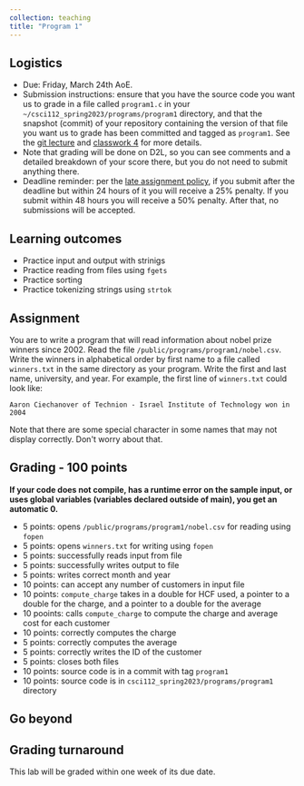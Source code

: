 ```yaml
---
collection: teaching
title: "Program 1"
---
```


## Logistics
* Due: Friday, March 24th AoE.
* Submission instructions: ensure that you have the source code you want us to
	grade in a file called `program1.c` in your `~/csci112_spring2023/programs/program1`
	directory, and that the snapshot (commit) of your repository containing the version of that file you want us to grade has been committed and
	tagged as `program1`. See the [git lecture](https://lgw2.github.io/teaching/csci112-spring-2023/lectures/lecture2) and [classwork 4](https://lgw2.github.io/teaching/csci112-spring-2023/classwork/classwork4) for more
	details.
* Note that grading will be done on D2L, so you can see comments and a
	 detailed breakdown of your score there, but you do not need to submit
	anything there.
* Deadline reminder: per the [late assignment policy](https://lgw2.github.io/teaching/csci112-spring-2023/syllabus/#late-assignment-policies), if you submit after the deadline but within 24 hours of it you will receive a 25% penalty. If you submit within 48 hours you will receive a 50% penalty. After that, no submissions will be accepted.

## Learning outcomes
* Practice input and output with strinigs
* Practice reading from files using `fgets`
* Practice sorting
* Practice tokenizing strings using `strtok`

## Assignment

You are to write a program that will read information about nobel prize winners
since 2002. Read the file `/public/programs/program1/nobel.csv`. Write the
winners in alphabetical order by first name to a file called `winners.txt` in
the same directory as your program. Write the first and last name, university,
and year. For example, the first line of `winners.txt` could look like:

```
Aaron Ciechanover of Technion - Israel Institute of Technology won in 2004
```

Note that there are some special character in some names that may not display
correctly. Don't worry about that.

## Grading - 100 points
**If your code does not compile, has a runtime error on the sample input,
or uses global variables (variables declared outside of main), you get an
automatic 0.**
* 5 points: opens `/public/programs/program1/nobel.csv` for reading using `fopen`
* 5 points: opens `winners.txt` for writing using `fopen`
* 5 points: successfully reads input from file
* 5 points: successfully writes output to file
* 5 points: writes correct month and year
* 10 points: can accept any number of customers in input file
* 10 points: `compute_charge` takes in a double for HCF used, a pointer to a double for
	the charge, and a pointer to a double for the average
* 10 pooints: calls `compute_charge` to compute the charge and average cost for
	each customer
* 10 points: correctly computes the charge
* 5 points: correctly computes the average
* 5 points: correctly writes the ID of the customer
* 5 points: closes both files
* 10 points: source code is in a commit with tag `program1`
* 10 points: source code is in `csci112_spring2023/programs/program1` directory

## Go beyond

## Grading turnaround
This lab will be graded within one week of its due date.
